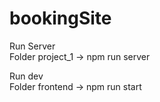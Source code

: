 # bookingSite
Run Server <br>
Folder project_1 -> npm run server

Run dev <br>
Folder frontend -> npm run start
